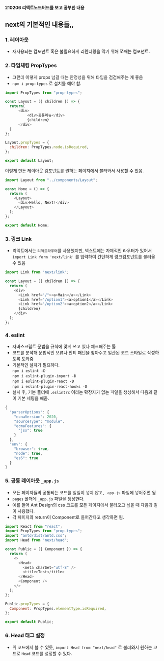 #### 210206 리액트노드버드를 보고 공부한 내용
## next의 기본적인 내용들,,
### 1. 레이아웃
- 재사용되는 컴포넌트 혹은 불필요하게 리렌더링을 막기 위해 쪼깨는 컴포넌트.
### 2. 타입체킹 PropTypes
- 그런데 이렇게 props 넘길 때는 안정성을 위해 타입을 점검해주는 게 좋음
- `npm i prop-types` 로 설치를 해야 함.
```javascript
import PropTypes from "prop-types";

const Layout = ({ children }) => {
  return(
      <div>
          <div>공통메뉴</div>
          {children}
      </div>
  )
};

Layout.propTypes = {
  children: PropTypes.node.isRequired,
};

export default Layout;
```
이렇게 만든 레이아웃 컴포넌트를 원하는 페이지에서 불러와서 사용할 수 있음.
```javascript
import Layout from "../components/Layout";

const Home = () => {
  return (
    <Layout>
      <div>Hello, Next!</div>
    </Layout>
  );
};

export default Home;
```
### 3. 링크 Link
- 리액트에서는 `리액트라우터`를 사용했지만, 넥스트에는 자체적인 라우터가 있어서  
`import Link form 'next/link'` 를 입력하여 간단하게 링크컴포넌트를 불러올 수 있음
```javascript
import Link from "next/link";

const Layout = ({ children }) => {
  return (
    <div>
      <Link href="/"><a>Main</a></Link>
      <Link href="/option1"><a>option1</a></Link>
      <Link href="/option2"><a>option2</a></Link>
      {children}
    </div>
  );
};
```
### 4. eslint
- 자바스크립트 문법을 규칙에 맞게 쓰고 있나 체크해주는 툴
- 코드를 분석해 문법적인 오류나 안티 패턴을 찾아주고 일관된 코드 스타일로 작성하도록 도와줌
- 기본적인 설치가 필요하다.  
`npm i eslint -D`  
`npm i eslint-plugin-import -D`  
`npm i eslint-plugin-react -D`  
`npm i eslint-plugin-react-hooks -D`  
- 설치 후, 기본 폴더에 `.eslintrc` 이라는 확장자가 없는 파일을 생성해서 다음과 같이 기본 세팅을 해줌.
```javascript
{
  "parserOptions": {
    "ecnaVersion": 2020,
    "sourceType": "module",
    "ecmaFeatures": {
      "jsx": true
    }
  },
  "env": {
    "browser": true,
    "node": true,
    "es6": true
  }
}
```
### 5. 공통 레이아웃 `_app.js`
- 모든 페이지들의 공통되는 코드를 일일이 넣지 않고, `_app.js` 파일에 넣어주면 됨
- `pages` 폴더에 `_app.js` 파일을 생성한다.
- 예를 들어 Ant Design의 css 코드를 모든 페이지에서 불러오고 싶을 때 다음과 같이 사용했다.
- 각 페이지의 return이 Component로 들어간다고 생각하면 됨.
```javascript
import React from "react";
import PropTypes from "prop-types";
import "antd/dist/antd.css";
import Head from "next/head";

const Public = ({ Component }) => {
  return (
    <>
      <Head>
        <meta charSet="utf-8" />
        <title>Test</title>
      </Head>
      <Component />
    </>
  );
};

Public.propTypes = {
  Component: PropTypes.elementType.isRequired,
};

export default Public;

```
### 6. Head 태그 설정
- 위 코드에서 볼 수 있듯, `import Head from "next/head"` 로 불러와서 원하는 코드로 `Head` 코드를 설정할 수 있다.
